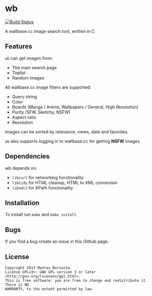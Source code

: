 wb
==

[![Build Status](https://travis-ci.org/mntnorv/wb.png)](https://travis-ci.org/mntnorv/wb)

A wallbase.cc image search tool, written in C

Features
--------

`wb` can get images from:
 - The main search page
 - Toplist
 - Random images

All wallbase.cc image filters are supported:
 - Query string
 - Color
 - Boards (Manga / Anime, Wallpapers / General, High Resolution)
 - Purity (SFW, Sketchy, NSFW)
 - Aspect ratio
 - Resolution

Images can be sorted by relevance, views, date and favorites.

`wb` also supports logging in to wallbase.cc for getting **NSFW** images.

Dependencies
------------

wb depends on:
 - `libcurl` for networking functionality
 - `libtidy` for HTML cleanup, HTML to XML conversion
 - `libxml2` for XPath functionality

Installation
------------

To install run `make` and `make install`.

Bugs
----

If you find a bug create an issue in this Github page.

License
-------

```
Copyright 2013 Mantas Norvaiša.
License GPLv3+: GNU GPL version 3 or later <http://gnu.org/licenses/gpl.html>.
This is free software: you are free to change and redistribute it. There is NO
WARRANTY, to the extent permitted by law.
```
